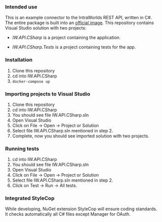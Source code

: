 ### Intended use
This is an example connector to the IntraWorlds REST API, written in C#. The entire package is built into an [official image](https://hub.docker.com/r/intraworlds/api-csharp/). This repository contains Visual Studio solution with two projects:

* *IW.API.CSharp* is a project containing the application.

* *IW.API.CSharp.Tests* is a project containing tests for the app.

### Installation

1. Clone this repository
2. cd into IW.API.CSharp
3. ```docker-compose up```

### Importing projects to Visual Studio

1. Clone this repository
2. cd into IW.API.CSharp
3. You should see file IW.API.CSharp.sln
4. Open Visual Studio
5. Click on File -> Open -> Project or Solution
6. Select file IW.API.CSharp.sln mentioned in step 2.
7. Complete, now you should see imported solution with two projects.

### Running tests

1. cd into IW.API.CSharp
2. You should see file IW.API.CSharp.sln
3. Open Visual Studio
4. Click on File -> Open -> Project or Solution
5. Select file IW.API.CSharp.sln mentioned in step 2.
6. Click on Test -> Run -> All tests.

### Integrated StyleCop
While developing, NuGet extension StyleCop will ensure coding standards. It checks automatically all C# files except Manager for OAuth.